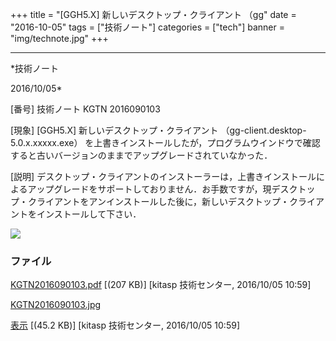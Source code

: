 ﻿+++
title = "[GGH5.X] 新しいデスクトップ・クライアント （gg"
date = "2016-10-05"
tags = ["技術ノート"]
categories = ["tech"]
banner = "img/technote.jpg"
+++

-----------------------------------------------------------------------------------------------------------------------------

*技術ノート

2016/10/05*


[番号]
技術ノート KGTN 2016090103

[現象]
[GGH5.X] 新しいデスクトップ・クライアント
（gg-client.desktop-5.0.x.xxxxx.exe）
を上書きインストールしたが，プログラムウインドウで確認すると古いバージョンのままでアップグレードされていなかった．

[説明]
デスクトップ・クライアントのインストーラーは，上書きインストールによるアップグレードをサポートしておりません．お手数ですが，現デスクトップ・クライアントをアンインストールした後に，新しいデスクトップ・クライアントをインストールして下さい．

![](http://techreport.kitasp.net/attachments/download/3043/KGTN2016090103.jpg)


### ファイル

 
 


[KGTN2016090103.pdf](http://techreport.kitasp.net/attachments/download/3042/KGTN2016090103.pdf)
 [(207 KB)] [kitasp 技術センター, 2016/10/05
10:59]

[KGTN2016090103.jpg](http://techreport.kitasp.net/attachments/download/3043/KGTN2016090103.jpg)

[表示](http://techreport.kitasp.net/attachments/3043/KGTN2016090103.jpg "表示")
 [(45.2 KB)] [kitasp 技術センター, 2016/10/05
10:59]


 


 

